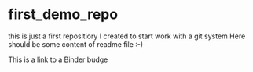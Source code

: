 # first_demo_repo
this is just a first repositiory I created to start work with a git system
Here should be some content of readme file :-)

This is a link to a Binder budge

